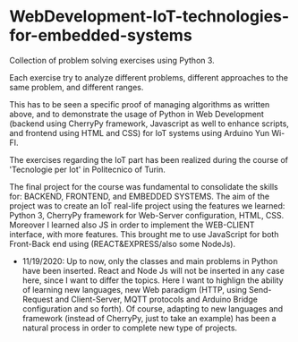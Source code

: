 # WebDevelopment-IoT-technologies-for-embedded-systems
Collection of problem solving exercises using Python 3.

Each exercise try to analyze different problems, different approaches to the same problem, and different ranges.

This has to be seen a specific proof of managing algorithms as written above, and to demonstrate the usage of Python in Web Development (backend using CherryPy framework, Javascript as well to enhance scripts, and frontend using HTML and CSS) for IoT systems using Arduino Yun Wi-FI.

The exercises regarding the IoT part has been realized during the course of 'Tecnologie per Iot' in Politecnico of Turin.

The final project for the course was fundamental to consolidate the skills for: BACKEND, FRONTEND, and EMBEDDED SYSTEMS.
The aim of the project was to create an IoT real-life project using the features we learned: Python 3, CherryPy framework for Web-Server configuration, HTML, CSS. Moreover I learned also JS in order to implement the WEB-CLIENT interface, with more features. This brought me to use JavaScript for both Front-Back end using (REACT&EXPRESS/also some NodeJs).

- 11/19/2020: Up to now, only the classes and main problems in Python have been inserted. React and Node Js will not be inserted in any case here, since I want to differ the topics. Here I want to highlign the ability of learning new languages, new Web paradigm (HTTP, using Send-Request and Client-Server, MQTT protocols and Arduino Bridge configuration and so forth). Of course, adapting to new languages and framework (instead of CherryPy, just to take an example) has been a natural process in order to complete new type of projects.

